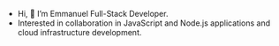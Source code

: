 -  Hi, 👋 I’m Emmanuel Full-Stack Developer.
-  Interested in collaboration in JavaScript and Node.js applications and cloud infrastructure development.


<!----
NodEm9/NodEm9 is a ✨ special ✨ repository because its `README.md` (this file) appears on your GitHub profile.
You can click the Preview link to take a look at you
 ----!>
